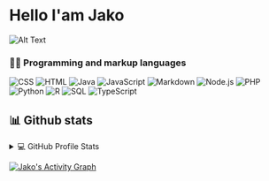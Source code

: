 # Hello I'am Jako

![Alt Text](https://thumbs.gfycat.com/DeafeningAmbitiousIchthyostega-size_restricted.gif)

### 👨‍💻 Programming and markup languages

<p>
  <a><img alt="CSS" src="https://img.shields.io/badge/CSS-1572B6.svg?logo=css3&logoColor=white"></a>
  <a><img alt="HTML" src="https://img.shields.io/badge/HTML-E34F26.svg?logo=html5&logoColor=white"></a>
  <a><img alt="Java" src="https://custom-icon-badges.demolab.com/badge/Java-007396.svg?logo=java&logoColor=white"></a>  
  <a><img alt="JavaScript" src="https://img.shields.io/badge/JavaScript-F7DF1E.svg?logo=javascript&logoColor=black"></a>
  <a><img alt="Markdown" src="https://img.shields.io/badge/Markdown-000000.svg?logo=markdown&logoColor=white"></a>
  <a><img alt="Node.js" src="https://img.shields.io/badge/Node.js-43853D.svg?logo=node.js&logoColor=white"></a>
  <a><img alt="PHP" src="https://img.shields.io/badge/PHP-777BB4.svg?logo=php&logoColor=white"></a>
  <a><img alt="Python" src="https://img.shields.io/badge/Python-14354C.svg?logo=python&logoColor=white"></a>
  <a><img alt="R" src="https://img.shields.io/badge/R-276DC3.svg?logo=r&logoColor=white"></a>
  <a><img alt="SQL" src="https://custom-icon-badges.demolab.com/badge/SQL-025E8C.svg?logo=database&logoColor=white"></a>
  <a><img alt="TypeScript" src="https://img.shields.io/badge/TypeScript-007ACC.svg?logo=typescript&logoColor=white"></a>
</p>

## 📊 Github stats

<!-- https://github.com/anuraghazra/github-readme-stats -->
<details> 
  <summary>💻 GitHub Profile Stats</summary>
  <br/>
    <a href="https://github.com/anuraghazra/github-readme-stats"><img alt="Jako's Github Stats" src="https://denvercoder1-github-readme-stats.vercel.app/api/?username=Jacsonx&show_icons=true&include_all_commits=true&count_private=true&theme=react&hide_border=true&bg_color=1F222E&title_color=F85D7F&icon_color=F8D866" height="192px"/></a>
  <a href="https://github.com/anuraghazra/github-readme-stats"><img alt="Jako's Top Languages" src="https://github-readme-stats.vercel.app/api/top-langs/?username=Jacsonx&langs_count=8&layout=compact&theme=react&hide_border=true&bg_color=1F222E&title_color=F85D7F&icon_color=F8D866&hide=Jupyter%20Notebook" height="192px"/></a>
  <br/>
  <b>Note:</b> Top languages is only a metric of the languages my public code consists of and doesn't reflect experience or skill level.
</details>

<a href="https://github.com/ashutosh00710/github-readme-activity-graph"><img alt="Jako's Activity Graph" src="https://github-readme-activity-graph.vercel.app/graph?username=Jacsonx&bg_color=1F222E&color=F8D866&line=F85D7F&point=FFFFFF&hide_border=true" /></a>
